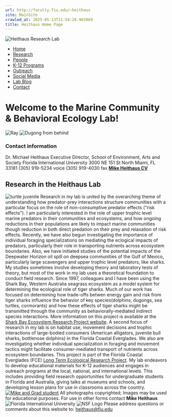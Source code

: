 ```yaml
---
url: http://faculty.fiu.edu/~heithaus
site: MainSite
crawled_at: 2025-05-13T11:54:28.963969
title: Heithaus Home Page
---
```


![Heithaus Research Lab](https://faculty.fiu.edu/~heithaus/Images/header.jpg)
  * [Home](https://faculty.fiu.edu/~heithaus/index.htm)
  * [Research](https://faculty.fiu.edu/~heithaus/research.html)
  * [People](https://faculty.fiu.edu/~heithaus/people.html)
  * [K-12 Programs](https://faculty.fiu.edu/~heithaus/K-12.html)
  * [Outreach](https://faculty.fiu.edu/~heithaus/outreach.html)
  * [Social Media](https://faculty.fiu.edu/~heithaus/social-media.html)
  * [Lab Blog](http://heithauslab.blogspot.com/)
  * [Contact](https://faculty.fiu.edu/~heithaus/contact.html)


# Welcome to the Marine Community & Behavioral Ecology Lab!
![Ray](https://faculty.fiu.edu/~heithaus/Images/main_photo_index.jpg)
![Dugong from behind](https://faculty.fiu.edu/~heithaus/Images/Dug-behind-new.jpg)
### Contact information 
Dr. Michael Heithaus Executive Director, School of Environment, Arts and Society Florida International University 3000 NE 151 St North Miami, FL 33181 (305) 919-5234 voice (305) 919-4030 fax [**Mike Heithaus CV**](http://www.fiu.edu/~heithaus/cv.pdf)
## Research in the Heithaus Lab
![turtle juvenile](https://faculty.fiu.edu/~heithaus/Images/turtle_baby.jpg)
Research in my lab is united by the overarching theme of understanding how predator-prey interactions structure communities with a particular focus on the role of non-consumptive predator effects ("risk effects"). I am particularly interested in the role of upper trophic level marine predators in their communities and ecosystems, and how ongoing reductions in their populations are likely to impact marine communities though reduction in both direct predation on their prey and relaxation of risk effects. Recently, we have also begun investigating the importance of individual foraging specializations on mediating the eclogical impacts of predators, particularly their role in transporting nutrients across ecosystem boundaries. Also, we have initiated studies of the potential impacts of the Deepwater Horizon oil spill on deepsea communities of the Gulf of Mexico, particularly large scavengers and upper trophic level predators, like sharks.
My studies sometimes involve developing theory and laboratory tests of theory, but most of the work in my lab uses a theoretical foundation to conduct field research. Since 1997, colleagues and I have been using the Shark Bay, Western Australia seagrass ecosystem as a model system for determining the ecological role of tiger sharks. Much of our work has focused on determining how trade-offs betwen energy gain and risk from tiger sharks influence the behavior of key species(dolphins, dugongs, sea turtles, cormorants) and how these effects of tiger sharks might be transmitted through the community as behaviorally-mediated indirect species interactions. More information on this project is available at the [Shark Bay Ecosystem Research Project website](http://www.sberp.org/).
A second focus of research in my lab is on habitat use, movement decisions and trophic interactions of large-bodied consumers (American alligators, juvenile bull sharks, bottlenose dolphins) in the Florida Coastal Everglades. We also are investigating whether individual specialization in foraging and movement tactics might facilitate consumer-mediated transport of nutrients across ecosystem boundaries. This project is part of the Florida Coastal Everglades (FCE) [Long Term Ecological Research Project](http://fcelter.fiu.edu/).
My lab endeavors to develop educational materials for K-12 audiences and engages in outreach programs at the local, national, and international levels. This includes providing field research opportunities for undergraduate students in Florida and Australia, giving talks at museums and schools, and developing lesson plans for use in classrooms across the country. 
[![Mike and Grad student](https://faculty.fiu.edu/~heithaus/Images/mike-grad-student.jpg)](https://faculty.fiu.edu/~heithaus/Images/mike-grad-student.jpg)
All photographs copyrighted; Images may be used for educational purposes. For use in other forms contact **Mike Heithaus**
![Florida International University](https://faculty.fiu.edu/~heithaus/SBERP/images/fiu_logo.gif)
![NSF Logo](https://faculty.fiu.edu/~heithaus/SBERP/images/nsf_logo.gif)
Please address questions or comments about this website to: heithaus@fiu.edu
